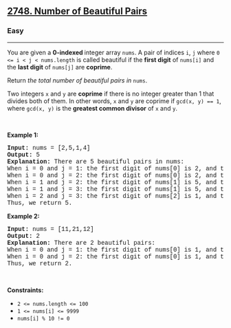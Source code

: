 <h2><a href="https://leetcode.com/problems/number-of-beautiful-pairs/">2748. Number of Beautiful Pairs</a></h2><h3>Easy</h3><hr><div><p>You are given a <strong>0-indexed </strong>integer array <code style="font-family: monospace, Bangla899, sans-serif;">nums</code>. A pair of indices <code style="font-family: monospace, Bangla899, sans-serif;">i</code>, <code style="font-family: monospace, Bangla899, sans-serif;">j</code> where <code style="font-family: monospace, Bangla899, sans-serif;">0 &lt;=&nbsp;i &lt; j &lt; nums.length</code> is called beautiful if the <strong>first digit</strong> of <code style="font-family: monospace, Bangla899, sans-serif;">nums[i]</code> and the <strong>last digit</strong> of <code style="font-family: monospace, Bangla899, sans-serif;">nums[j]</code> are <strong>coprime</strong>.</p>

<p>Return <em>the total number of beautiful pairs in </em><code style="font-family: monospace, Bangla899, sans-serif;">nums</code>.</p>

<p>Two integers <code style="font-family: monospace, Bangla899, sans-serif;">x</code> and <code style="font-family: monospace, Bangla899, sans-serif;">y</code> are <strong>coprime</strong> if there is no integer greater than 1 that divides both of them. In other words, <code style="font-family: monospace, Bangla899, sans-serif;">x</code> and <code style="font-family: monospace, Bangla899, sans-serif;">y</code> are coprime if <code style="font-family: monospace, Bangla899, sans-serif;">gcd(x, y) == 1</code>, where <code style="font-family: monospace, Bangla899, sans-serif;">gcd(x, y)</code> is the <strong>greatest common divisor</strong> of <code style="font-family: monospace, Bangla899, sans-serif;">x</code> and <code style="font-family: monospace, Bangla899, sans-serif;">y</code>.</p>

<p>&nbsp;</p>
<p><strong class="example">Example 1:</strong></p>

<pre style="font-family: SFMono-Regular, Consolas, &quot;Liberation Mono&quot;, Menlo, Courier, monospace, Bangla899, sans-serif;"><strong>Input:</strong> nums = [2,5,1,4]
<strong>Output:</strong> 5
<strong>Explanation:</strong> There are 5 beautiful pairs in nums:
When i = 0 and j = 1: the first digit of nums[0] is 2, and the last digit of nums[1] is 5. We can confirm that 2 and 5 are coprime, since gcd(2,5) == 1.
When i = 0 and j = 2: the first digit of nums[0] is 2, and the last digit of nums[2] is 1. Indeed, gcd(2,1) == 1.
When i = 1 and j = 2: the first digit of nums[1] is 5, and the last digit of nums[2] is 1. Indeed, gcd(5,1) == 1.
When i = 1 and j = 3: the first digit of nums[1] is 5, and the last digit of nums[3] is 4. Indeed, gcd(5,4) == 1.
When i = 2 and j = 3: the first digit of nums[2] is 1, and the last digit of nums[3] is 4. Indeed, gcd(1,4) == 1.
Thus, we return 5.
</pre>

<p><strong class="example">Example 2:</strong></p>

<pre style="font-family: SFMono-Regular, Consolas, &quot;Liberation Mono&quot;, Menlo, Courier, monospace, Bangla899, sans-serif;"><strong>Input:</strong> nums = [11,21,12]
<strong>Output:</strong> 2
<strong>Explanation:</strong> There are 2 beautiful pairs:
When i = 0 and j = 1: the first digit of nums[0] is 1, and the last digit of nums[1] is 1. Indeed, gcd(1,1) == 1.
When i = 0 and j = 2: the first digit of nums[0] is 1, and the last digit of nums[2] is 2. Indeed, gcd(1,2) == 1.
Thus, we return 2.
</pre>

<p>&nbsp;</p>
<p><strong>Constraints:</strong></p>

<ul>
	<li><code style="font-family: monospace, Bangla899, sans-serif;">2 &lt;= nums.length &lt;= 100</code></li>
	<li><code style="font-family: monospace, Bangla899, sans-serif;">1 &lt;= nums[i] &lt;= 9999</code></li>
	<li><code style="font-family: monospace, Bangla899, sans-serif;">nums[i] % 10 != 0</code></li>
</ul>
</div>